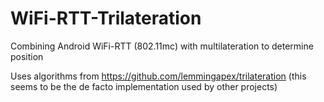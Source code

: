 # WiFi-RTT-Trilateration
Combining Android WiFi-RTT (802.11mc) with multilateration to determine position

Uses algorithms from https://github.com/lemmingapex/trilateration (this seems to be the de facto implementation used by other projects)
